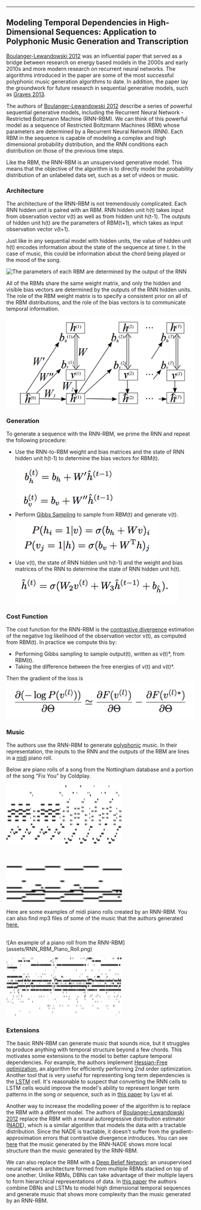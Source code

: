 ----
## Modeling Temporal Dependencies in High-Dimensional Sequences: Application to Polyphonic Music Generation and Transcription

[Boulanger-Lewandowski 2012](http://www-etud.iro.umontreal.ca/~boulanni/ICML2012.pdf) was an influential paper that served as a bridge between research on energy based models in the 2000s and early 2010s and more modern research on recurrent neural networks. The algorithms introduced in the paper are some of the most successful polyphonic music generation algorithms to date. In addition, the paper lay the groundwork for future research in sequential generative models, such as [Graves 2013](http://arxiv.org/pdf/1308.0850v5.pdf). 

The authors of [Boulanger-Lewandowski 2012](http://www-etud.iro.umontreal.ca/~boulanni/ICML2012.pdf) describe a series of powerful sequential generative models, including the Recurrent Neural Network - Restricted Boltzmann Machine (RNN-RBM). We can think of this powerful model as a sequence of Restricted Boltzmann Machines (RBM) whose parameters are determined by a Recurrent Neural Network (RNN). Each RBM in the sequence is capable of modeling a complex and high dimensional probability distribution, and the RNN conditions each distribution on those of the previous time steps. 

Like the RBM, the RNN-RBM is an unsupervised generative model. This means that the objective of the algorithm is to directly model the probability distribution of an unlabeled data set, such as a set of videos or music. 

### Architecture
The architecture of the RNN-RBM is not tremendously complicated. Each RNN hidden unit is paired with an RBM. RNN hidden unit h(t) takes input from observation vector v(t) as well as from hidden unit h(t-1). The outputs of hidden unit h(t) are the parameters of RBM(t+1), which takes as input observation vector v(t+1). 

Just like in any sequential model with hidden units, the value of hidden unit h(t) encodes information about the state of the sequence at time t. In the case of music, this could be information about the chord being played or the mood of the song. 

![The parameters of each RBM are determined by the output of the RNN](assets/rnnrbm_color.png)

All of the RBMs share the same weight matrix, and only the hidden and visible bias vectors are determined by the outputs of the RNN hidden units. The role of the RBM weight matrix is to specify a consistent prior on all of the RBM distributions, and the role of the bias vectors is to communicate temporal information. 

![The parameters of the model. This figure is from the paper](assets/rnnrbm_figure.png)

### Generation
To generate a sequence with the RNN-RBM, we prime the RNN and repeat the following procedure:

- Use the RNN-to-RBM weight and bias matrices and the state of RNN hidden unit h(t-1) to determine the bias vectors for RBM(t).
    ![The outputs of the RNN are the bias vectors of the RBM](assets/get_bias.png)
- Perform [Gibbs Sampling](http://stats.stackexchange.com/questions/10213/can-someone-explain-gibbs-sampling-in-very-simple-words) to sample from RBM(t) and generate v(t).
    ![Repeat this process k times, and then v(t) is the visible state at the end of the chain](assets/gibbs.png)
- Use v(t), the state of RNN hidden unit h(t-1) and the weight and bias matrices of the RNN to determine the state of RNN hidden unit h(t).
    ![Compute the hidden state at time t](assets/get_hidden.png)

### Cost Function

The cost function for the RNN-RBM is the [contrastive divergence](http://www.robots.ox.ac.uk/~ojw/files/NotesOnCD.pdf) estimation of the negative log likelihood of the observation vector v(t), as computed from RBM(t). In practice we compute this by:

-  Performing Gibbs sampling to sample output(t), written as v(t)*, from RBM(t).
-  Taking the difference between the free energies of v(t) and v(t)*.

Then the gradient of the loss is ![We pass this loss back with BPTT](assets/grad_loss.png)

### Music

The authors use the RNN-RBM to generate [polyphonic](https://en.wikipedia.org/wiki/Polyphony) music. In their representation, the inputs to the RNN and the outputs of the RBM are lines in a [midi](https://en.wikipedia.org/wiki/MIDI) piano roll. 

Below are piano rolls of a song from the Nottingham database and a portion of the song "Fix You" by Coldplay.
</br>

![An example of a piano roll from the Nottingham database](assets/Nottingham_Piano_Roll.png)

</br>

![An example of a piano roll of the song Fix You](assets/Pop_Music_Piano_Roll.png)
</br>

Here are some examples of midi piano rolls created by an RNN-RBM. You can also find mp3 files of some of the music that the authors generated [here.](http://www-etud.iro.umontreal.ca/~boulanni/icml2012)

</br>
![An example of a piano roll from the RNN-RBM](assets/RNN_RBM_Piano_Roll.png)

</br>

![An example of a piano roll from the RNN-RBM](assets/RNN_RBM_Piano_Roll_2.png)
</br>

### Extensions
The basic RNN-RBM can generate music that sounds nice, but it struggles to produce anything with temporal structure beyond a few chords. This motivates some extensions to the model to better capture temporal dependencies. For example, the authors implement [Hessian-Free optimization](http://www.icml-2011.org/papers/532_icmlpaper.pdf), an algorithm for efficiently performing 2nd order optimization. Another tool that is very useful for representing long term dependencies is the [LSTM](http://colah.github.io/posts/2015-08-Understanding-LSTMs/) cell. It's reasonable to suspect that converting the RNN cells to LSTM cells would improve the model's ability to represent longer term patterns in the song or sequence, such as in [this paper](http://www.ijcai.org/Proceedings/15/Papers/582.pdf) by Lyu et al. 

Another way to increase the modelling power of the algorithm is to replace the RBM with a different model. The authors of [Boulanger-Lewandowski 2012](http://www-etud.iro.umontreal.ca/~boulanni/ICML2012.pdf) replace the RBM with a neural autoregressive distribution estimator ([NADE](http://homepages.inf.ed.ac.uk/imurray2/pub/11nade/nade.pdf)), which is a similar algorithm that models the data with a tractable distribution. Since the NADE is tractable, it doesn't suffer from the gradient-approximation errors that contrastive divergence introduces. You can see [here](http://www-etud.iro.umontreal.ca/~boulanni/icml2012) that the music generated by the RNN-NADE shows more local structure than the music generated by the RNN-RBM.

We can also replace the RBM with a [Deep Belief Network](https://www.cs.toronto.edu/~hinton/nipstutorial/nipstut3.pdf): an unsupervised neural network architecture formed from multiple RBMs stacked on top of one another. Unlike RBMs, DBNs can take advantage of their multiple layers to form hierarchical representations of data. In [this paper](http://www.academia.edu/16196335/Modeling_Temporal_Dependencies_in_Data_Using_a_DBN-LSTM) the authors combine DBNs and LSTMs to model high dimensional temporal sequences and generate music that shows more complexity than the music generated by an RNN-RBM.

